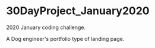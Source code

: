 # 30DayProject_January2020
2020 January coding challenge.

A Dog engineer's portfolio type of landing page.
